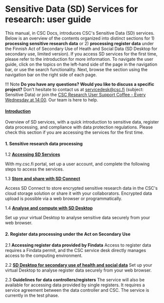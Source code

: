 # Sensitive Data (SD) Services for research: user guide

This manual, in CSC Docs, introduces CSC's Sensitive Data (SD) services. Below is an overview of the contents organized into distinct sections for 1) **processing sensitive research data** or 2) **processing register data** under the Finnish Act of Secondary Use of Heath and Social Data (SD Desktop for secondary use, limited version). If you access SD services for the first time, please refer to the introduction for more information. To navigate the user guide, click on the topics on the left-hand side of the page in the navigation bar, or use the search functionality. Next, browse the section using the navigation bar on the right side of each page.

!!! Note
    **Do you have any questions? Would you like to discuss a specific project?** Don't hesitate to contact us at servicedesk@csc.fi (subject: Sensitive Data) or join the [CSC Research User Support Coffee - Every Wednesday at 14:00](https://ssl.eventilla.com/usersupportcoffee). Our team is here to help.



#### **[Introduction](./intro.md)** 

Overview of SD services, with a quick introduction to sensitive data, register data processing, and compliance with data protection regulations.
Please check this section if you are accessing the services for the first time.



#### 1. Sensitive research data processing


1.2  **[Accessing SD Services](./sd-access.md)** 

With my.csc.fi portal, set up a user account, and complete the following steps to access the services. 


1.3 **[Store and share with SD Connect](./sd_connect.md)** 

Access SD Connect to store encrypted sensitive research data in the CSC's cloud storage solution or share it with your collaborators. Encrypted data upload is possible via a web browser or programmatically.

1.4 **[Analyse and compute with SD Desktop](./sd_desktop.md)** 

Set up your virtual Desktop to analyse sensitive data securely from your web browser. 



#### 2. Register data processing under the Act on Secondary Use

2.1  **Accessing register data provided by Findata**
Access to register data requires a Findata permit, and the CSC service desk directly manages access to the computing environment. 

2.2 **[SD Desktop for secondary use of health and social data](./sd-desktop-audited.md)**
Set up your virtual Desktop to analyse register data securely from your web browser. 

2.3 **Guidelines for data controllers/registers**
The service will also be available for accessing data provided by single registers. It requires a service agreement between the data controller and CSC. The service is currently in the test phase. 




